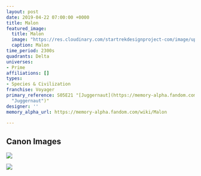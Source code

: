 ```yaml
---
layout: post
date: 2019-04-22 07:00:00 +0000
title: Malon
featured_image:
  title: Malon
  image: "https://res.cloudinary.com/startrekdesignproject-com/image/upload/v1555958996/Malon.png"
  caption: Malon
time_period: 2300s
quadrants: Delta
universes:
- Prime
affiliations: []
types:
- Species & Civilization
franchise: Voyager
primary_reference: S05E21 "[Juggernaut](https://memory-alpha.fandom.com/wiki/Juggernaut
  "Juggernaut")"
designer: ''
memory_alpha_url: https://memory-alpha.fandom.com/wiki/Malon

---
```

## Canon Images

![](https://res.cloudinary.com/startrekdesignproject-com/image/upload/v1555958996/Malon1.jpg)

![](https://res.cloudinary.com/startrekdesignproject-com/image/upload/v1555958996/Malon2.jpg)